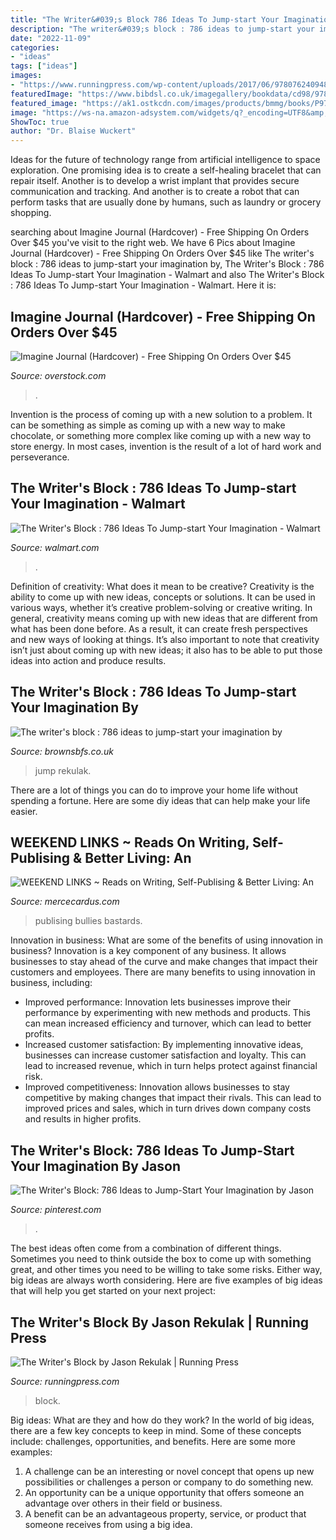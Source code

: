 ```yaml
---
title: "The Writer&#039;s Block 786 Ideas To Jump-start Your Imagination Pdf : Weekend Links ~ Reads On Writing, Self-publising &amp; Better Living: An"
description: "The writer&#039;s block : 786 ideas to jump-start your imagination by"
date: "2022-11-09"
categories:
- "ideas"
tags: ["ideas"]
images:
- "https://www.runningpress.com/wp-content/uploads/2017/06/9780762409488.jpg?fit=450%2C453"
featuredImage: "https://www.bibdsl.co.uk/imagegallery/bookdata/cd98/9780762409488.JPG"
featured_image: "https://ak1.ostkcdn.com/images/products/bmmg/books/P9780190652807.JPG"
image: "https://ws-na.amazon-adsystem.com/widgets/q?_encoding=UTF8&amp;ASIN=1582974845&amp;Format=_SL110_&amp;ID=AsinImage&amp;MarketPlace=US&amp;ServiceVersion=20070822&amp;WS=1&amp;tag=mcardus-20"
ShowToc: true
author: "Dr. Blaise Wuckert"
---
```



Ideas for the future of technology range from artificial intelligence to space exploration. One promising idea is to create a self-healing bracelet that can repair itself. Another is to develop a wrist implant that provides secure communication and tracking. And another is to create a robot that can perform tasks that are usually done by humans, such as laundry or grocery shopping.

	

		
searching about Imagine Journal (Hardcover) - Free Shipping On Orders Over $45 you've visit to the right web. We have 6 Pics about Imagine Journal (Hardcover) - Free Shipping On Orders Over $45 like The writer&#039;s block : 786 ideas to jump-start your imagination by, The Writer&#039;s Block : 786 Ideas To Jump-start Your Imagination - Walmart and also The Writer&#039;s Block : 786 Ideas To Jump-start Your Imagination - Walmart. Here it is:
		
    
## Imagine Journal (Hardcover) - Free Shipping On Orders Over $45

<img loading=lazy src="https://ak1.ostkcdn.com/images/products/bmmg/books/P9780190652807.JPG" onerror="this.onerror=null;this.src='https://tse1.mm.bing.net/th?id=OIP.XAiQFxQ6zai3MpkJdCIs3wAAAA&amp;pid=15.1';" alt="Imagine Journal (Hardcover) - Free Shipping On Orders Over $45">

_Source: overstock.com_

>. 

	

Invention is the process of coming up with a new solution to a problem. It can be something as simple as coming up with a new way to make chocolate, or something more complex like coming up with a new way to store energy. In most cases, invention is the result of a lot of hard work and perseverance.

    
## The Writer&#039;s Block : 786 Ideas To Jump-start Your Imagination - Walmart

<img loading=lazy src="https://i5.walmartimages.com/asr/f3684f92-f35b-4279-acd1-16437b9715b4_1.0a8ba0fb68430e17e2e22a7e321732e4.jpeg?odnWidth=612&amp;odnHeight=612&amp;odnBg=ffffff" onerror="this.onerror=null;this.src='https://tse3.mm.bing.net/th?id=OIP.fNB38s_jeW1KtubF0NpM0gHaHa&amp;pid=15.1';" alt="The Writer&#039;s Block : 786 Ideas To Jump-start Your Imagination - Walmart">

_Source: walmart.com_

>. 

	

Definition of creativity: What does it mean to be creative?
Creativity is the ability to come up with new ideas, concepts or solutions. It can be used in various ways, whether it’s creative problem-solving or creative writing. In general, creativity means coming up with new ideas that are different from what has been done before. As a result, it can create fresh perspectives and new ways of looking at things. It’s also important to note that creativity isn’t just about coming up with new ideas; it also has to be able to put those ideas into action and produce results.

    
## The Writer&#039;s Block : 786 Ideas To Jump-start Your Imagination By

<img loading=lazy src="https://www.bibdsl.co.uk/imagegallery/bookdata/cd98/9780762409488.JPG" onerror="this.onerror=null;this.src='https://tse3.mm.bing.net/th?id=OIP.6HA3aJ9voyLMo8ZQYvuhzAAAAA&amp;pid=15.1';" alt="The writer&#039;s block : 786 ideas to jump-start your imagination by">

_Source: brownsbfs.co.uk_

>jump rekulak. 

	

There are a lot of things you can do to improve your home life without spending a fortune. Here are some diy ideas that can help make your life easier.

    
## WEEKEND LINKS ~ Reads On Writing, Self-Publising &amp; Better Living: An

<img loading=lazy src="https://ws-na.amazon-adsystem.com/widgets/q?_encoding=UTF8&amp;ASIN=1582974845&amp;Format=_SL110_&amp;ID=AsinImage&amp;MarketPlace=US&amp;ServiceVersion=20070822&amp;WS=1&amp;tag=mcardus-20" onerror="this.onerror=null;this.src='https://tse1.mm.bing.net/th?id=OIP.CHZSl81_fQwlECBC_KwASAAAAA&amp;pid=15.1';" alt="WEEKEND LINKS ~ Reads on Writing, Self-Publising &amp; Better Living: An">

_Source: mercecardus.com_

>publising bullies bastards. 

	

Innovation in business: What are some of the benefits of using innovation in business?
Innovation is a key component of any business. It allows businesses to stay ahead of the curve and make changes that impact their customers and employees. There are many benefits to using innovation in business, including: 
- Improved performance: Innovation lets businesses improve their performance by experimenting with new methods and products. This can mean increased efficiency and turnover, which can lead to better profits. 
- Increased customer satisfaction: By implementing innovative ideas, businesses can increase customer satisfaction and loyalty. This can lead to increased revenue, which in turn helps protect against financial risk. 
- Improved competitiveness: Innovation allows businesses to stay competitive by making changes that impact their rivals. This can lead to improved prices and sales, which in turn drives down company costs and results in higher profits.

    
## The Writer&#039;s Block: 786 Ideas To Jump-Start Your Imagination By Jason

<img loading=lazy src="https://i.pinimg.com/474x/8e/af/97/8eaf976a76407aec8347ee8767d07201--creative-writing-writing-ideas.jpg" onerror="this.onerror=null;this.src='https://tse4.mm.bing.net/th?id=OIP.n3NoXaCxF1c3fpaOzWUwIwAAAA&amp;pid=15.1';" alt="The Writer&#039;s Block: 786 Ideas to Jump-Start Your Imagination by Jason">

_Source: pinterest.com_

>. 

	

The best ideas often come from a combination of different things. Sometimes you need to think outside the box to come up with something great, and other times you need to be willing to take some risks. Either way, big ideas are always worth considering. Here are five examples of big ideas that will help you get started on your next project: 

    
## The Writer&#039;s Block By Jason Rekulak | Running Press

<img loading=lazy src="https://www.runningpress.com/wp-content/uploads/2017/06/9780762409488.jpg?fit=450%2C453" onerror="this.onerror=null;this.src='https://tse2.mm.bing.net/th?id=OIP.6p8eUHHQtwxcug2CG2YL8QAAAA&amp;pid=15.1';" alt="The Writer&#039;s Block by Jason Rekulak | Running Press">

_Source: runningpress.com_

>block. 

	

Big ideas: What are they and how do they work?
In the world of big ideas, there are a few key concepts to keep in mind. Some of these concepts include: challenges, opportunities, and benefits. Here are some more examples:
1. A challenge can be an interesting or novel concept that opens up new possibilities or challenges a person or company to do something new. 
2. An opportunity can be a unique opportunity that offers someone an advantage over others in their field or business. 
3. A benefit can be an advantageous property, service, or product that someone receives from using a big idea.

